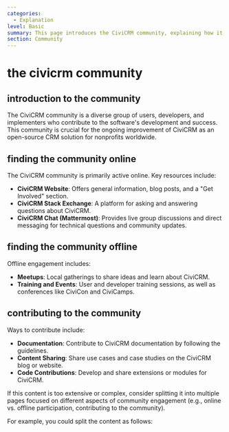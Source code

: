 ```yaml
---
categories:
  - Explanation
level: Basic
summary: This page introduces the CiviCRM community, explaining how it is structured and how users can engage with it online and offline.
section: Community
---
```


# the civicrm community
## introduction to the community
The CiviCRM community is a diverse group of users, developers, and implementers who contribute to the software's development and success. This community is crucial for the ongoing improvement of CiviCRM as an open-source CRM solution for nonprofits worldwide.

## finding the community online
The CiviCRM community is primarily active online. Key resources include:
- **CiviCRM Website**: Offers general information, blog posts, and a "Get Involved" section.
- **CiviCRM Stack Exchange**: A platform for asking and answering questions about CiviCRM.
- **CiviCRM Chat (Mattermost)**: Provides live group discussions and direct messaging for technical questions and community updates.

## finding the community offline
Offline engagement includes:
- **Meetups**: Local gatherings to share ideas and learn about CiviCRM.
- **Training and Events**: User and developer training sessions, as well as conferences like CiviCon and CiviCamps.

## contributing to the community
Ways to contribute include:
- **Documentation**: Contribute to CiviCRM documentation by following the guidelines.
- **Content Sharing**: Share use cases and case studies on the CiviCRM blog or website.
- **Code Contributions**: Develop and share extensions or modules for CiviCRM.

If this content is too extensive or complex, consider splitting it into multiple pages focused on different aspects of community engagement (e.g., online vs. offline participation, contributing to the community). 

For example, you could split the content as follows:
